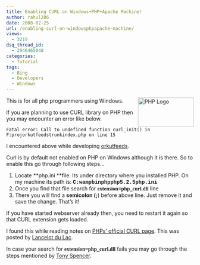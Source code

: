 ```yaml
---
title: Enabling CURL on Windows+PHP+Apache Machine!
author: rahul286
date: 2008-02-25
url: /enabling-curl-on-windowsphpapache-machine/
views:
  - 3219
dsq_thread_id:
  - 2946465048
categories:
  - Tutorial
tags:
  - Bing
  - Developers
  - Windows
---
```

<img class="wp-image-53191" style="border: 0px none;margin: 0px 0px 0px 10px" src="http://cdn.devilsworkshop.org/files/2008/02/image19.png" border="0" alt="PHP Logo" width="150" height="78" align="right" /> This is for all php programmers using Windows.

If you are planning to use CURL library on PHP then you may encounter an error like below.

`Fatal error: Call to undefined function curl_init() in F:projorkutfeedstrunkindex.php on line 15`

I encountered above while developing <a href="http://www.orkutfeeds.com/" onclick="_gaq.push(['_trackEvent', 'outbound-article', 'http://www.orkutfeeds.com/', 'orkutfeeds']);" >orkutfeeds</a>.

Curl is by default not enabled on PHP on Windows although it is there. So to enable this go through following steps&#8230;

  1. Locate **php.ini **file. Its under directory where you installed PHP. On my machine its path is: **<span style="font-family: Courier">C:wampbinphpphp5.2.5php.ini </span>**
  2. Once you find that file search for **<span style="font-family: cou">extension=php_curl.dll</span>** line
  3. There you will find a **semicolon **(**;**) before above line. Just remove it and save the change. That&#8217;s it!

If you have started webserver already then, you need to restart it again so that CURL extension gets loaded.

I found this while reading notes on <a href="http://in.php.net/curl" onclick="_gaq.push(['_trackEvent', 'outbound-article', 'http://in.php.net/curl', 'PHPs&#8217; official CURL page']);" >PHPs&#8217; official CURL page</a>. This was posted by <a href="http://www.contrees-du-reve.com/" onclick="_gaq.push(['_trackEvent', 'outbound-article', 'http://www.contrees-du-reve.com/', 'Lancelot du Lac']);" >Lancelot du Lac</a>.

In case your search for **<span style="font-family: cou">extension=php_curl.dll</span>** fails you may go through the steps mentioned by <a href="http://www.tonyspencer.com/2003/10/22/curl-with-php-and-apache-on-windows/" onclick="_gaq.push(['_trackEvent', 'outbound-article', 'http://www.tonyspencer.com/2003/10/22/curl-with-php-and-apache-on-windows/', 'Tony Spencer']);" >Tony Spencer</a>.
